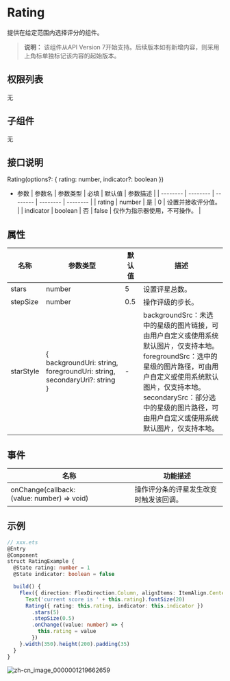 # Rating

提供在给定范围内选择评分的组件。

>  **说明：**
> 该组件从API Version 7开始支持。后续版本如有新增内容，则采用上角标单独标记该内容的起始版本。


## 权限列表

无


## 子组件

无


## 接口说明

Rating(options?: { rating: number, indicator?: boolean })

- 参数
  | 参数名 | 参数类型 | 必填 | 默认值 | 参数描述 |
  | -------- | -------- | -------- | -------- | -------- |
  | rating | number | 是 | 0 | 设置并接收评分值。 |
  | indicator | boolean | 否 | false | 仅作为指示器使用，不可操作。 |


## 属性

| 名称 | 参数类型 | 默认值 | 描述 |
| -------- | -------- | -------- | -------- |
| stars | number | 5 | 设置评星总数。 |
| stepSize | number | 0.5 | 操作评级的步长。 |
| starStyle | {<br/>backgroundUri:&nbsp;string,<br/>foregroundUri:&nbsp;string,<br/>secondaryUri?:&nbsp;string<br/>} | - | backgroundSrc：未选中的星级的图片链接，可由用户自定义或使用系统默认图片，仅支持本地。<br/>foregroundSrc：选中的星级的图片路径，可由用户自定义或使用系统默认图片，仅支持本地。<br/>secondarySrc：部分选中的星级的图片路径，可由用户自定义或使用系统默认图片，仅支持本地。 |


## 事件

| 名称 | 功能描述 |
| -------- | -------- |
| onChange(callback:(value:&nbsp;number)&nbsp;=&gt;&nbsp;void) | 操作评分条的评星发生改变时触发该回调。 |


## 示例

```ts
// xxx.ets
@Entry
@Component
struct RatingExample {
  @State rating: number = 1
  @State indicator: boolean = false

  build() {
    Flex({ direction: FlexDirection.Column, alignItems: ItemAlign.Center, justifyContent: FlexAlign.SpaceBetween }) {
      Text('current score is ' + this.rating).fontSize(20)
      Rating({ rating: this.rating, indicator: this.indicator })
        .stars(5)
        .stepSize(0.5)
        .onChange((value: number) => {
          this.rating = value
        })
    }.width(350).height(200).padding(35)
  }
}
```

![zh-cn_image_0000001219662659](figures/zh-cn_image_0000001219662659.gif)
